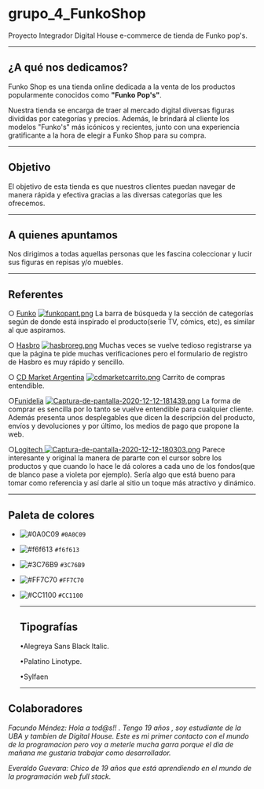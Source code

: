 # grupo_4_FunkoShop
Proyecto Integrador Digital House e-commerce de tienda de Funko pop's.

-------------------------------------------------------
##   ¿A qué nos dedicamos?

Funko Shop es una tienda online dedicada a la venta de los productos popularmente conocidos como **"Funko Pop's"**.

Nuestra tienda se encarga de traer al mercado digital diversas figuras divididas por categorías y precios. Además, le brindará al cliente los modelos "Funko's" más icónicos y recientes, junto con una experiencia gratificante a la hora de elegir a Funko Shop para su compra.

-------------------------------------------------------
## Objetivo

El objetivo de esta tienda es que nuestros clientes puedan navegar de manera rápida y efectiva gracias a las diversas categorías que les ofrecemos.

-------------------------------------------------------
##  A quienes apuntamos

Nos dirigimos a todas aquellas personas que les fascina coleccionar y lucir sus figuras en repisas y/o muebles.

-------------------------------------------------------
## Referentes
○ [Funko](https://www.funko.com/ "Funko") 
[![funkopant.png](https://i.postimg.cc/jSyzKKkP/funkopant.png)](https://postimg.cc/qNMtxfrv)
La barra de búsqueda y la sección de categorías según de donde está inspirado el producto(serie TV, cómics, etc), es similar al que aspiramos.

 ○ [Hasbro](https://www.tiendahasbro.com/ "Hasbro")
[![hasbroreg.png](https://i.postimg.cc/5NYrBY6J/hasbroreg.png)](https://postimg.cc/HVm3HLwv)
Muchas veces se vuelve tedioso registrarse ya que la página te pide muchas verificaciones pero el formulario de registro de Hasbro es muy rápido y sencillo.

 ○ [CD Market Argentina](https://www.cdmarket.com.ar/ "CD Market Argentina")
 [![cdmarketcarrito.png](https://i.postimg.cc/k4ZgHR9C/cdmarketcarrito.png)](https://postimg.cc/R67m6FNp)
 Carrito de compras  entendible.
 
 ○[Funidelia](https://www.funidelia.com.ar/ "Funidelia")
 [![Captura-de-pantalla-2020-12-12-181439.png](https://i.postimg.cc/Vvb1SzTW/Captura-de-pantalla-2020-12-12-181439.png)](https://postimg.cc/RJ92yxvW)
 La forma de comprar es sencilla por lo tanto se vuelve entendible para cualquier cliente. Además presenta unos desplegables que dicen la descripción del producto, envíos y  devoluciones y por último, los medios de pago que propone la web.
  
  ○[Logitech ](https://www.logitechstore.com.ar/?gclid=Cj0KCQiA8dH-BRD_ARIsAC24umYNxRf_ZSy00NevJFsFTkJEfeQJhWQ5kvW26SMMwyJLLDraSlIUZe8aAmucEALw_wcB "Logitech ")
  [![Captura-de-pantalla-2020-12-12-180303.png](https://i.postimg.cc/yxnxP1n4/Captura-de-pantalla-2020-12-12-180303.png)](https://postimg.cc/tnZ9RHL2)
  Parece interesante y original la manera de pararte con el cursor sobre los productos y  que cuando lo hace le dá colores a cada uno de los fondos(que de blanco pase a violeta por ejemplo). Sería algo que está bueno para tomar como referencia y así darle al sitio un toque más atractivo y dinámico.
  
  -------------------------------------------------------
  ## Paleta de colores

* ![#0A0C09](https://via.placeholder.com/15/0A0C09/000000?text=+) `#0A0C09`
* ![#f6f613](https://via.placeholder.com/15/f6f613/000000?text=+) `#f6f613`
* ![#3C76B9](https://via.placeholder.com/15/3C76B9/000000?text=+) `#3C76B9`
* ![#FF7C70](https://via.placeholder.com/15/FF7C70/000000?text=+) `#FF7C70`
* ![#CC1100](https://via.placeholder.com/15/CC1100/000000?text=+) `#CC1100`

  -------------------------------------------------------
  ## Tipografías
  
  •Alegreya Sans Black Italic.
  
  •Palatino Linotype.
  
  •Sylfaen
  
  -------------------------------------------------------
##  Colaboradores

*Facundo Méndez:  Hola a tod@s!! . Tengo 19 años , soy estudiante de la UBA y tambien  de Digital House. Este es mi primer contacto con el mundo de la programacion pero  voy a meterle mucha garra porque el dia de mañana me gustaria trabajar como desarrollador.*

*Everaldo Guevara: Chico de 19 años que está aprendiendo en el mundo de la programación web full stack.*
